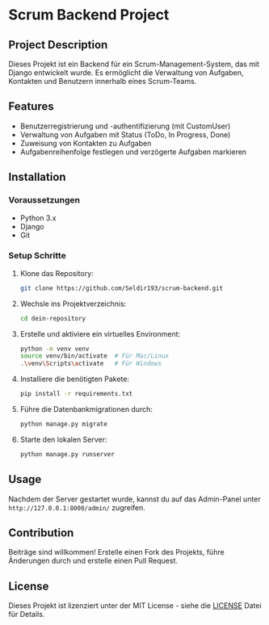 # Scrum Backend Project

## Project Description
Dieses Projekt ist ein Backend für ein Scrum-Management-System, das mit Django entwickelt wurde. Es ermöglicht die Verwaltung von Aufgaben, Kontakten und Benutzern innerhalb eines Scrum-Teams.

## Features
- Benutzerregistrierung und -authentifizierung (mit CustomUser)
- Verwaltung von Aufgaben mit Status (ToDo, In Progress, Done)
- Zuweisung von Kontakten zu Aufgaben
- Aufgabenreihenfolge festlegen und verzögerte Aufgaben markieren

## Installation

### Voraussetzungen
- Python 3.x
- Django
- Git

### Setup Schritte
1. Klone das Repository:
    ```bash
    git clone https://github.com/Seldir193/scrum-backend.git
    ```

2. Wechsle ins Projektverzeichnis:
    ```bash
    cd dein-repository
    ```

3. Erstelle und aktiviere ein virtuelles Environment:
    ```bash
    python -m venv venv
    source venv/bin/activate  # Für Mac/Linux
    .\venv\Scripts\activate   # Für Windows
    ```

4. Installiere die benötigten Pakete:
    ```bash
    pip install -r requirements.txt
    ```

5. Führe die Datenbankmigrationen durch:
    ```bash
    python manage.py migrate
    ```

6. Starte den lokalen Server:
    ```bash
    python manage.py runserver
    ```

## Usage
Nachdem der Server gestartet wurde, kannst du auf das Admin-Panel unter `http://127.0.0.1:8000/admin/` zugreifen.

## Contribution
Beiträge sind willkommen! Erstelle einen Fork des Projekts, führe Änderungen durch und erstelle einen Pull Request.

## License
Dieses Projekt ist lizenziert unter der MIT License - siehe die [LICENSE](LICENSE) Datei für Details.

